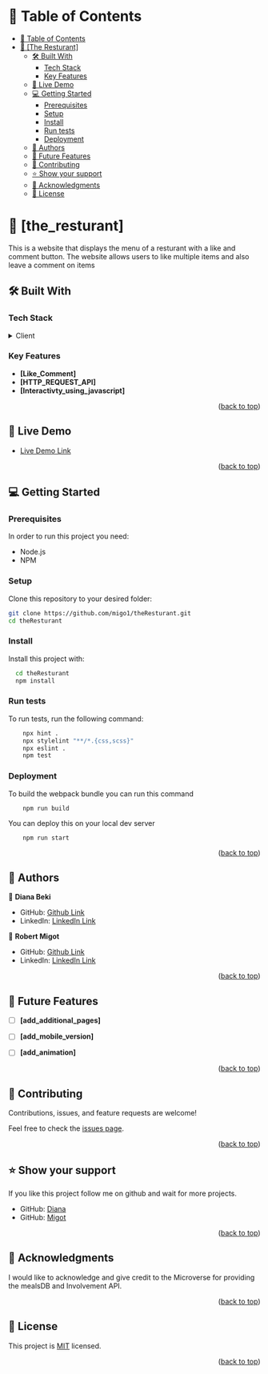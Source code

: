 <!-- TABLE OF CONTENTS -->
<a name="readme-top"></a>
# 📗 Table of Contents

- [📗 Table of Contents](#-table-of-contents)
- [📖 [The Resturant] ](#-the_resturant-)
  - [🛠 Built With ](#-built-with-)
    - [Tech Stack ](#tech-stack-)
    - [Key Features ](#key-features-)
  - [🚀 Live Demo ](#-live-demo-)
  - [💻 Getting Started ](#-getting-started-)
    - [Prerequisites](#prerequisites)
    - [Setup](#setup)
    - [Install](#install)
    - [Run tests](#run-tests)
    - [Deployment ](#deployment-)
  - [👥 Authors ](#-authors-)
  - [🔭 Future Features ](#-future-features-)
  - [🤝 Contributing ](#-contributing-)
  - [⭐️ Show your support ](#️-show-your-support-)
  - [🙏 Acknowledgments ](#-acknowledgments-)
  - [📝 License ](#-license-)

<!-- PROJECT DESCRIPTION -->

# 📖 [the_resturant] <a name="about-project"></a>

This is a website that displays the menu of a resturant with a like and comment button. The website allows users to like multiple items and also leave a comment on items


## 🛠 Built With <a name="built-with"></a>

### Tech Stack <a name="tech-stack"></a>


<details>
  <summary>Client</summary>
  <ul>
    <li><a href="https://developer.mozilla.org/en-US/docs/Web/HTML">HTML</a></li>
    <li><a href="https://developer.mozilla.org/en-US/docs/Web/CSS">CSS</a></li>
    <li><a href="https://getbootstrap.com/">BOOTSTRAP</a></li>
    <li><a href="https://developer.mozilla.org/en-US/docs/Web/JavaScript">JavaScript</a></li>

  </ul>
</details>

<!-- Features -->

### Key Features <a name="key-features"></a>

- **[Like_Comment]**
- **[HTTP_REQUEST_API]**
- **[Interactivty_using_javascript]**


<p align="right">(<a href="#readme-top">back to top</a>)</p>

<!-- LIVE DEMO -->
## 🚀 Live Demo <a name="live-demo"></a>

- [Live Demo Link](https://migo1.github.io/theResturant/dist/)
<!-- - [Video Walkthrough](https://drive.google.com/file/d/1XWaaf755kJ83iqra7Q4fOSdCJTTmrC_z/view?usp=sharing)  -->

<p align="right">(<a href="#readme-top">back to top</a>)</p>


<!-- GETTING STARTED -->

## 💻 Getting Started <a name="getting-started"></a>



### Prerequisites

In order to run this project you need:

* Node.js
* NPM

### Setup

Clone this repository to your desired folder:
<br>
```sh
git clone https://github.com/migo1/theResturant.git
cd theResturant
```

### Install

Install this project with:

```sh
  cd theResturant
  npm install
```


### Run tests

To run tests, run the following command:

```sh
    npx hint .
    npx stylelint "**/*.{css,scss}"
    npx eslint .
    npm test
```

### Deployment <a name="deployment"></a>

To build the webpack bundle you can run this command

```
    npm run build
```
You can deploy this on your local dev server

```
    npm run start
```

<p align="right">(<a href="#readme-top">back to top</a>)</p>
<!-- AUTHORS -->

## 👥 Authors <a name="authors"></a>

👤 **Diana Beki**

- GitHub: [Github Link](https://github.com/DianaBeki)
- LinkedIn: [LinkedIn Link](https://www.linkedin.com/in/diana-beki-b49684230/)

👤 **Robert Migot**

- GitHub: [Github Link](https://github.com/migo1)
- LinkedIn: [LinkedIn Link](https://www.linkedin.com/in/robert-m-3b3b1116a/)


<p align="right">(<a href="#readme-top">back to top</a>)</p>

<!-- FUTURE FEATURES -->

## 🔭 Future Features <a name="future-features"></a>


- [ ] **[add_additional_pages]**
- [ ] **[add_mobile_version]**
- [ ] **[add_animation]**


<p align="right">(<a href="#readme-top">back to top</a>)</p>

<!-- CONTRIBUTING -->

## 🤝 Contributing <a name="contributing"></a>

Contributions, issues, and feature requests are welcome!

Feel free to check the [issues page](https://github.com/migo1/theResturant/issues).

<p align="right">(<a href="#readme-top">back to top</a>)</p>

<!-- SUPPORT -->

## ⭐️ Show your support <a name="support"></a>


If you like this project follow me on github and wait for more projects.
- GitHub: [Diana](https://github.com/DianaBeki)
- GitHub: [Migot](https://www.linkedin.com/in/robert-m-3b3b1116a/)


<p align="right">(<a href="#readme-top">back to top</a>)</p>

<!-- ACKNOWLEDGEMENTS -->

## 🙏 Acknowledgments <a name="acknowledgements"></a>

I would like to acknowledge and give credit to the Microverse for providing the mealsDB and Involvement API.

<p align="right">(<a href="#readme-top">back to top</a>)</p>


<!-- LICENSE -->

## 📝 License <a name="license"></a>

This project is [MIT](./LICENSE) licensed.

<p align="right">(<a href="#readme-top">back to top</a>)</p>